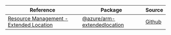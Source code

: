| Reference | Package | Source |
|---|---|---|
|[Resource Management - Extended Location](arm-extendedlocation-readme.md)|[@azure/arm-extendedlocation](https://www.npmjs.com/package/@azure/arm-extendedlocation)|[Github](https://github.com/Azure/azure-sdk-for-js/blob/main/sdk/extendedlocation/arm-extendedlocation)|
